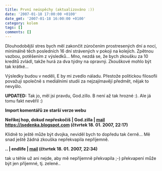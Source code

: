 ```yaml
---
title: První neúspěchy (aktualizováno :))
date: '2007-01-18 17:00:00 +0100'
date_gmt: '2007-01-18 16:00:00 +0100'
category: kolem
tags: []
comments: []
---
```

<p>Dlouhodobější stres bych měl zakončit zúročením prostresených dní a nocí, minimálně těch posledních 16 dní strávených v pokoji na kolejích. Zpětnou vazbou, potěšením z výsledků... Mno, nezdá se, že bych zkoušku za 10 kreditů zvládl, takže hurá za dva týdny na opravný. Zkouškové mohlo být tak krátké...</p>
<p>Výsledky budou v neděli, E by mi zvedlo náladu. Přestože politickou filosofii považuji společně s mediálními studii za nejzajímavějí předmět, nějak to nevyšlo.</p>
<p><strong>UPDATED:</strong> Tak jo, měl jsi pravdu, God.zillo. B není až tak hrozné :). Ale já tomu fakt nevěřil :)</p>
<div class="import-komentaru">
<p><strong>Import komentářů ze starší verze webu</strong></p>
<div class="comment">
<p style="font-weight:bold"><span class="compredmet">Neříkej hop, dokud nepřeskočíš</span> | <span class="comname">God.zilla</span> |  <a href="mailto:jaroslav@sedenka.cz">mail</a>  <a href="https://jsedenka.blogspot.com">https://jsedenka.blogspot.com</a> (čtvrtek&nbsp;18.&nbsp;01.&nbsp;2007,&nbsp;22:17)</p>
<p>Klidně to ještě může být dvojka, neviděl bych to dopředu tak černě... Mě snad ještě žádná zkouška nepřekvapila nepříjemně. </p>
</div>
<div class="comment">
<p style="font-weight:bold"><span class="compredmet">..</span> | <span class="comname">endlife</span> |  <a href="mailto:jan.martinek@post.cz">mail</a> (čtvrtek&nbsp;18.&nbsp;01.&nbsp;2007,&nbsp;22:34)</p>
<p>tak u téhle už ani nejde, aby mě nepříjemně překvapila ;-) překvapení může být jen příjemné, tj. zelené.. </p>
</div>
</div>
